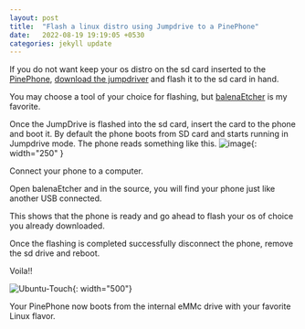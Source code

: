 ```yaml
---
layout: post
title:  "Flash a linux distro using Jumpdrive to a PinePhone"
date:   2022-08-19 19:19:05 +0530
categories: jekyll update
---
```


If you do not want keep your os distro on the sd card inserted to the [PinePhone](https://www.pine64.org/pinephone/),
[download the jumpdriver](https://github.com/dreemurrs-embedded/Jumpdrive/releases/) and  flash it to the sd card in hand.

You may choose a tool of your choice for flashing, but [balenaEtcher](https://github.com/dreemurrs-embedded/Jumpdrive/releases/) is my favorite.

Once the JumpDrive is flashed into the sd card, insert the card to the phone and boot it. By default the phone boots from SD card and starts running in Jumpdrive mode.
The phone reads something like this.
![image](/600px-Jumpdrive.jpg){: width="250" }

Connect your phone to a computer.

Open balenaEtcher and in the source, you will find your phone just like another USB connected.

This shows that the phone is ready and go ahead to flash your os of choice you already downloaded.

Once the flashing is completed successfully disconnect the phone, remove the sd drive and reboot.

Voila!!

![Ubuntu-Touch](/Ubuntu-Touch.png){: width="500"}

Your PinePhone now boots from the internal eMMc drive with your favorite Linux flavor.